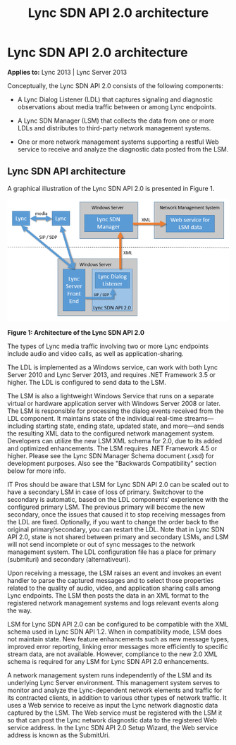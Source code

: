 ﻿---
title: Lync SDN API 2.0 architecture
TOCTitle: Lync SDN API 2.0 architecture
ms:assetid: 60424a91-49db-4aed-9570-07eb94a4b5f7
ms:mtpsurl: https://msdn.microsoft.com/en-us/library/Dn439293(v=office.15)
ms:contentKeyID: 57261029
ms.date: 07/24/2014
mtps_version: v=office.15
---

# Lync SDN API 2.0 architecture


**Applies to:** Lync 2013 | Lync Server 2013

Conceptually, the Lync SDN API 2.0 consists of the following components:

  - A Lync Dialog Listener (LDL) that captures signaling and diagnostic observations about media traffic between or among Lync endpoints.

  - A Lync SDN Manager (LSM) that collects the data from one or more LDLs and distributes to third-party network management systems.

  - One or more network management systems supporting a restful Web service to receive and analyze the diagnostic data posted from the LSM.

## Lync SDN API architecture

A graphical illustration of the Lync SDN API 2.0 is presented in Figure 1.

![Architecture of Lync SDN API](images/Dn439293.architecture_lync_sdn_api(Office.15).png "Architecture of Lync SDN API")

**Figure 1: Architecture of the Lync SDN API 2.0**

The types of Lync media traffic involving two or more Lync endpoints include audio and video calls, as well as application-sharing.

The LDL is implemented as a Windows service, can work with both Lync Server 2010 and Lync Server 2013, and requires .NET Framework 3.5 or higher. The LDL is configured to send data to the LSM.

The LSM is also a lightweight Windows Service that runs on a separate virtual or hardware application server with Windows Server 2008 or later. The LSM is responsible for processing the dialog events received from the LDL component. It maintains state of the individual real-time streams—including starting state, ending state, updated state, and more—and sends the resulting XML data to the configured network management system. Developers can utilize the new LSM XML schema for 2.0, due to its added and optimized enhancements. The LSM requires .NET Framework 4.5 or higher. Please see the Lync SDN Manager Schema document (.xsd) for development purposes. Also see the "Backwards Compatibility" section below for more info.

IT Pros should be aware that LSM for Lync SDN API 2.0 can be scaled out to have a secondary LSM in case of loss of primary. Switchover to the secondary is automatic, based on the LDL components’ experience with the configured primary LSM. The previous primary will become the new secondary, once the issues that caused it to stop receiving messages from the LDL are fixed. Optionally, if you want to change the order back to the original primary/secondary, you can restart the LDL. Note that in Lync SDN API 2.0, state is not shared between primary and secondary LSMs, and LSM will not send incomplete or out of sync messages to the network management system. The LDL configuration file has a place for primary (submituri) and secondary (alternativeuri).

Upon receiving a message, the LSM raises an event and invokes an event handler to parse the captured messages and to select those properties related to the quality of audio, video, and application sharing calls among Lync endpoints. The LSM then posts the data in an XML format to the registered network management systems and logs relevant events along the way.

LSM for Lync SDN API 2.0 can be configured to be compatible with the XML schema used in Lync SDN API 1.2. When in compatibility mode, LSM does not maintain state. New feature enhancements such as new message types, improved error reporting, linking error messages more efficiently to specific stream data, are not available. However, compliance to the new 2.0 XML schema is required for any LSM for Lync SDN API 2.0 enhancements.

A network management system runs independently of the LSM and its underlying Lync Server environment. This management system serves to monitor and analyze the Lync-dependent network elements and traffic for its contracted clients, in addition to various other types of network traffic. It uses a Web service to receive as input the Lync network diagnostic data captured by the LSM. The Web service must be registered with the LSM it so that can post the Lync network diagnostic data to the registered Web service address. In the Lync SDN API 2.0 Setup Wizard, the Web service address is known as the SubmitUri.

